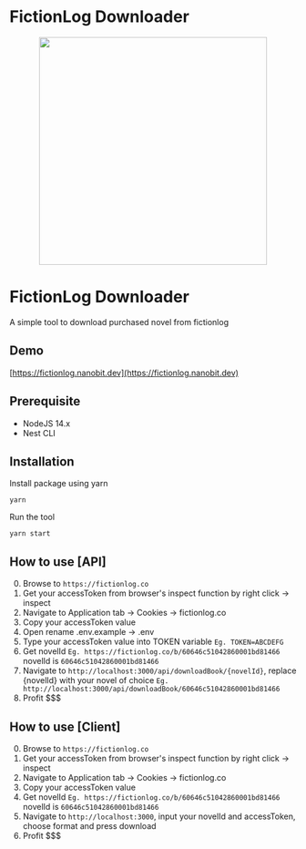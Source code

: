 # FictionLog Downloader

<p align="center">
  <img height="400" src="https://i.imgur.com/Y5I4uvE.png">
</p>

# FictionLog Downloader
A simple tool to download purchased novel from fictionlog

## Demo
[https://fictionlog.nanobit.dev](https://fictionlog.nanobit.dev)

## Prerequisite
- NodeJS 14.x
- Nest CLI

## Installation
Install package using yarn

`yarn`

Run the tool

`yarn start`

## How to use [API]
0. Browse to `https://fictionlog.co`
1. Get your accessToken from browser's inspect function by right click -> inspect
2. Navigate to Application tab -> Cookies -> fictionlog.co
3. Copy your accessToken value
4. Open rename .env.example -> .env
5. Type your accessToken value into TOKEN variable `Eg. TOKEN=ABCDEFG`
6. Get novelId `Eg. https://fictionlog.co/b/60646c51042860001bd81466` novelId is `60646c51042860001bd81466`
7. Navigate to `http://localhost:3000/api/downloadBook/{novelId}`, replace {novelId} with your novel of choice `Eg. http://localhost:3000/api/downloadBook/60646c51042860001bd81466`
8. Profit $$$

## How to use [Client]
0. Browse to `https://fictionlog.co`
1. Get your accessToken from browser's inspect function by right click -> inspect
2. Navigate to Application tab -> Cookies -> fictionlog.co
3. Copy your accessToken value
4. Get novelId `Eg. https://fictionlog.co/b/60646c51042860001bd81466` novelId is `60646c51042860001bd81466`
5. Navigate to `http://localhost:3000`, input your novelId and accessToken, choose format and press download
6. Profit $$$
